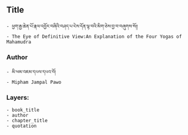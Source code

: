 ## Title
	- ཕྱག་རྒྱ་ཆེན་པོ་རྣལ་འབྱོར་བཞིའི་བཤད་པ་ངེས་དོན་ལྟ་བའི་མིག་ཅེས་བྱ་བ་བཞུགས་སོ།།
	- The Eye of Definitive View:An Explanation of the Four Yogas of Mahamudra

### Author
	- མི་ཕམ་འཇམ་དཔལ་དཔའ་བོ།
	- Mipham Jampal Pawo

### Layers:
	- book_title
	- author
	- chapter_title
	- quotation
